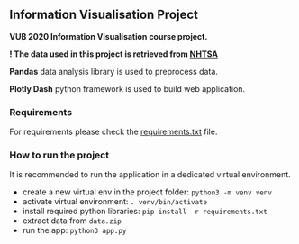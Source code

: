 ## Information Visualisation Project

**VUB 2020 Information Visualisation course project.**

**! The data used in this project is retrieved from [NHTSA](https://www.nhtsa.gov/research-data/fatality-analysis-reporting-system-fars)**

**Pandas** data analysis library is used to preprocess data.

**Plotly Dash** python framework is used to build web application.

### Requirements

For requirements please check the [requirements.txt](./requirements.txt) file.

### How to run the project

It is recommended to run the application in a dedicated virtual environment.

- create a new virtual env in the project folder: `python3 -m venv venv`
- activate virtual environment: `. venv/bin/activate`
- install required python libraries: `pip install -r requirements.txt`
- extract data from `data.zip`
- run the app: `python3 app.py`

